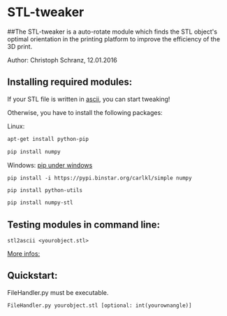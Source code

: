 # STL-tweaker
##The STL-tweaker is a auto-rotate module which finds the STL object's optimal orientation in the printing platform to improve the efficiency of the 3D print.

Author: Christoph Schranz, 12.01.2016 


## Installing required modules:
If your STL file is written in [ascii](https://de.wikipedia.org/wiki/STL-Schnittstelle#ASCII-Format), you can start tweaking!

Otherwise, you have to install the following packages:

Linux: 	
```bash
apt-get install python-pip

pip install numpy
```

Windows: [pip under windows](https://pip.pypa.io/en/latest/installing/)

`pip install -i https://pypi.binstar.org/carlkl/simple numpy` 


```bash
pip install python-utils 

pip install numpy-stl 
```


## Testing modules in command line:  

`stl2ascii <yourobject.stl> ` 

[More infos:](https://github.com/WoLpH/numpy-stl)  


## Quickstart:  

FileHandler.py must be executable.  

`FileHandler.py yourobject.stl [optional: int(yourownangle)]`

